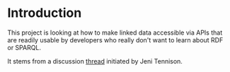 # Introduction #

This project is looking at how to make linked data accessible via APIs that are readily usable by developers who really don't want to learn about RDF or SPARQL.

It stems from a discussion [thread](http://lists.w3.org/Archives/Public/public-lod/2009Dec/0101.html) initiated by Jeni Tennison.